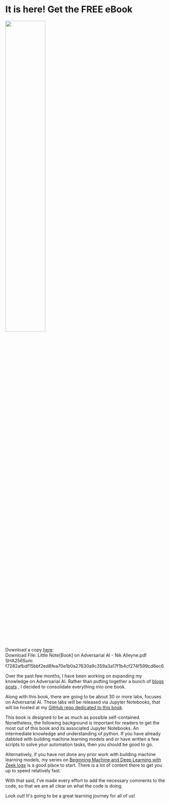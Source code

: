 # It is here! Get the FREE eBook
<img width='50%' height='auto' src='https://blogger.googleusercontent.com/img/b/R29vZ2xl/AVvXsEguco0AB8yWqErurXiuv0KQsDJkGg1XNr1MIVNktb17aif8eUUu0f-Ceqp9ZA1inyAG24_sVWpr6zXvpDWzWXPccR6hxk17GVAjeM2u9pS60vw8GV-A1c9mo30nuo5IgNfbOfILf9IeYj9Ha9YpJ0e3ujZ1Rjo8aqyv3CvVk0lnMH9lGxej7t-vyUIhsUA/s1536/A%20Little%20Book%20on%20Adversarial%20AI%20Cover.png'>

Download a copy [here](https://bit.ly/41WonEI):   
Download File: Little Note[Book] on Adversarial AI - Nik Alleyne.pdf   
SHA256Sum: f7282afbdf15bbf2ed8fea70e1b0a27630a9c359a3a17f1b4cf274f599cd6ec6    

Over the past few months, I have been working on expanding my knowledge on Adversarial AI. Rather than putting together a bunch of [blogs posts](www.securitynik.com) , I decided to consolidate everything into one book.  

Along with this book, there are going to be about 30 or more labs, focuses on Adversarial AI. These labs will be released via Jupyter Notebooks, that will be hosted at my [GitHub repo dedicated to this book](github.com/SecurityNik/AdversarialAI-Book). 

This book is designed to be as much as possible self-contained. Nonetheless, the following background is important for readers to get the most out of this book and its associated Jupyter Notebooks. An intermediate knowledge and understanding of python. If you have already dabbled with building machine learning models and or have written a few scripts to solve your automation tasks, then you should be good to go.

Alternatively, if you have not done any prior work with building machine learning models, my series on [Beginning Machine and Deep Learning with Zeek logs](https://www.securitynik.com/2023/05/beginning-machine-and-deep-learning.html) is a good place to start. There is a lot of content there to get you up to speed relatively fast.


With that said, I’ve made every effort to add the necessary comments to the code, so that we are all clear on what the code is doing. 

Look out! It's going to be a great learning journey for all of us!

